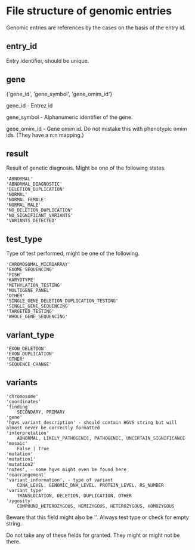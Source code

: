 # File structure of genomic entries

Genomic entries are references by the cases on the basis of the entry id.

## entry_id

Entry identifier, should be unique.

## gene

{'gene_id', 'gene_symbol', 'gene_omim_id'}

gene_id - Entrez id

gene_symbol - Alphanumeric identifier of the gene.

gene_omim_id - Gene omim id. Do not mistake this with phenotypic omim ids. (They have a n:n mapping.)

## result

Result of genetic diagnosis. Might be one of the following states.

```
'ABNORMAL'
'ABNORMAL_DIAGNOSTIC'
'DELETION_DUPLICATION'
'NORMAL'
'NORMAL_FEMALE'
'NORMAL_MALE'
'NO_DELETION_DUPLICATION'
'NO_SIGNIFICANT_VARIANTS'
'VARIANTS_DETECTED'
```

## test_type

Type of test performed, might be one of the following.

```
'CHROMOSOMAL_MICROARRAY'
'EXOME_SEQUENCING'
'FISH'
'KARYOTYPE'
'METHYLATION_TESTING'
'MULTIGENE_PANEL'
'OTHER'
'SINGLE_GENE_DELETION_DUPLICATION_TESTING'
'SINGLE_GENE_SEQUENCING'
'TARGETED_TESTING'
'WHOLE_GENE_SEQUENCING'
```


## variant_type

```
'EXON_DELETION'
'EXON_DUPLICATION'
'OTHER'
'SEQUENCE_CHANGE'
```

## variants

```
'chromosome'
'coordinates'
'finding'
	SECONDARY, PRIMARY
'gene'
'hgvs_variant_description' - should contain HGVS string but will almost never be correctly formatted
'interpretation'
	ABNORMAL, LIKELY_PATHOGENIC, PATHOGENIC, UNCERTAIN_SIGNIFICANCE
'mosaic'
	False | True
'mutation'
'mutation1'
'mutation2'
'notes', - some hgvs might even be found here
'rearrangement'
'variant_information', - type of variant
	CDNA_LEVEL, GENOMIC_DNA_LEVEL, PROTEIN_LEVEL, RS_NUMBER
'variant_type'
	TRANSLOCATION, DELETION, DUPLICATION, OTHER
'zygosity'
	COMPOUND_HETEROZYGOUS, HEMIZYGOUS, HETEROZYGOUS, HOMOZYGOUS
```

Beware that this field might also be ''. Always test type or check for empty string.

Do not take any of these fields for granted. They might or might not be there.
